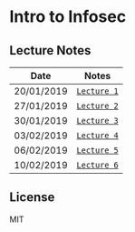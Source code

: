 # Intro to Infosec

## Lecture Notes

| Date | Notes|
| --- | --- |
| 20/01/2019 | [`Lecture 1`](https://github.com/sagi/intro_to_infosec/blob/master/lectures/lecture1.md) |
| 27/01/2019 | [`Lecture 2`](https://github.com/sagi/intro_to_infosec/blob/master/lectures/lecture2.md) |
| 30/01/2019 | [`Lecture 3`](https://github.com/sagi/intro_to_infosec/blob/master/lectures/lecture3.md) |
| 03/02/2019 | [`Lecture 4`](https://github.com/sagi/intro_to_infosec/blob/master/lectures/lecture4.md) |
| 06/02/2019 | [`Lecture 5`](https://github.com/sagi/intro_to_infosec/blob/master/lectures/lecture5.md) |
| 10/02/2019 | [`Lecture 6`](https://github.com/sagi/intro_to_infosec/blob/master/lectures/lecture6.md) |

## License

MIT
